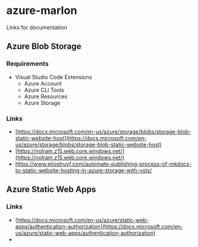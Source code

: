# azure-marlon
Links for documentation

## Azure Blob Storage

### Requirements
* Visual Studio Code Extensions
  * Azure Account
  * Azure CLI Tools
  * Azure Resources
  * Azure Storage 


### Links
* [https://docs.microsoft.com/en-us/azure/storage/blobs/storage-blob-static-website-host](https://docs.microsoft.com/en-us/azure/storage/blobs/storage-blob-static-website-host)
* [https://nolram.z15.web.core.windows.net/](https://nolram.z15.web.core.windows.net/)
* https://www.eliostruyf.com/automate-publishing-process-of-mkdocs-to-static-website-hosting-in-azure-storage-with-vsts/


## Azure Static Web Apps

### Links
* [https://docs.microsoft.com/en-us/azure/static-web-apps/authentication-authorization](https://docs.microsoft.com/en-us/azure/static-web-apps/authentication-authorization)
* 
